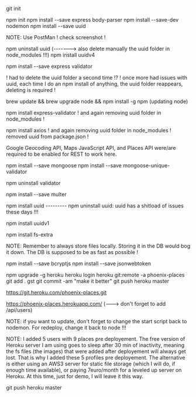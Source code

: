 git init

npm init
npm install --save express body-parser
npm install --save-dev nodemon
npm install --save uuid

NOTE: Use PostMan ! check screenshot !

npm uninstall uuid                               (------->   also delete manually the uuid folder in node_modules !!!)
npm install uuidv4

npm install --save express validator

! had to delete the uuid folder a second time !?
! once more had issues with uuid, each time I do an npm install of anything, the uuid folder reappears, deleting is required !

brew update && brew upgrade node && npm install -g npm   (updating node)

npm install express-validator
! and again removing uuid folder in node_modules !

npm install axios
! and again removing uuid folder in node_modules ! removed uuid from package.json !

Google Geocoding API, Maps JavaScript API, and Places API were/are required to be enabled for REST to work here.

npm install --save mongoose
npm install --save mongoose-unique-validator

npm uninstall validator

npm install --save multer

npm install uuid --------- npm uninstall uuid: uuid has a shitload of issues these days !!!

npm install uuidv1

npm install fs-extra

NOTE: Remember to always store files locally. Storing it in the DB would bog it down. The DB is supposed to be as fast as possible !

npm install --save bcryptjs
npm install --save jsonwebtoken

npm upgrade -g heroku
heroku login
heroku git:remote -a phoenix-places
git add .
gst
git commit -am "make it better"
git push heroku master

https://git.heroku.com/phoenix-places.git

https://phoenix-places.herokuapp.com/         (---> don't forget to add /api/users)

NOTE: if you want to update, don't forget to change the start script back to nodemon. For redeploy, change it back to node !!!

NOTE: I added 5 users with 9 places pre deployement. The free version of Heroku server I am using goes to sleep after 30 min of inactivity,
meaning the fs files (the images) that were added after deployement will always get lost. That is why I added these 5 profiles pre deployement.
The alternative is either using an AWS3 server for static file storage (which I will do, if enough time available), or paying 7euro/month for a 
leveled up server on Heroku. At this time, just for demo, I will leave it this way.

git push heroku master
